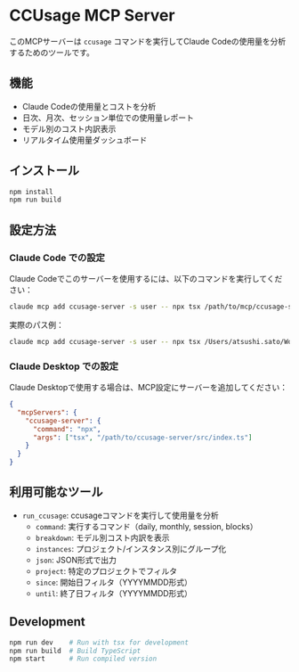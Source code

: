 # CCUsage MCP Server

このMCPサーバーは `ccusage` コマンドを実行してClaude Codeの使用量を分析するためのツールです。

## 機能

- Claude Codeの使用量とコストを分析
- 日次、月次、セッション単位での使用量レポート
- モデル別のコスト内訳表示
- リアルタイム使用量ダッシュボード

## インストール

```bash
npm install
npm run build
```

## 設定方法

### Claude Code での設定

Claude Codeでこのサーバーを使用するには、以下のコマンドを実行してください：

```bash
claude mcp add ccusage-server -s user -- npx tsx /path/to/mcp/ccusage-server/src/index.ts
```

実際のパス例：
```bash
claude mcp add ccusage-server -s user -- npx tsx /Users/atsushi.sato/Workspace/agent-mcp-introduction/mcp/ccusage-server/src/index.ts
```

### Claude Desktop での設定

Claude Desktopで使用する場合は、MCP設定にサーバーを追加してください：

```json
{
  "mcpServers": {
    "ccusage-server": {
      "command": "npx",
      "args": ["tsx", "/path/to/ccusage-server/src/index.ts"]
    }
  }
}
```

## 利用可能なツール

- `run_ccusage`: ccusageコマンドを実行して使用量を分析
  - `command`: 実行するコマンド（daily, monthly, session, blocks）
  - `breakdown`: モデル別コスト内訳を表示
  - `instances`: プロジェクト/インスタンス別にグループ化
  - `json`: JSON形式で出力
  - `project`: 特定のプロジェクトでフィルタ
  - `since`: 開始日フィルタ（YYYYMMDD形式）
  - `until`: 終了日フィルタ（YYYYMMDD形式）

## Development

```bash
npm run dev    # Run with tsx for development
npm run build  # Build TypeScript
npm start      # Run compiled version
```